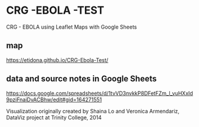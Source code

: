 # CRG -EBOLA -TEST
CRG - EBOLA using Leaflet Maps with Google Sheets

## map
https://etidona.github.io/CRG-Ebola-Test/

## data and source notes in Google Sheets
https://docs.google.com/spreadsheets/d/1tvVD3nvkkP8DFetFZm_l_vuHXxId9pziFnaiDvACBhw/edit#gid=164271551

Visualization originally created by Shaina Lo and Veronica Armendariz, DataViz project at Trinity College, 2014
